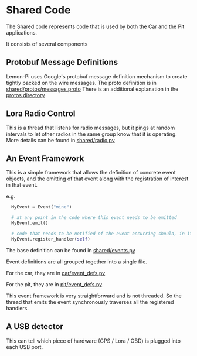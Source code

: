 # Shared Code

The Shared code represents code that is used by both the Car and the Pit applications.

It consists of several components

## Protobuf Message Definitions

Lemon-Pi uses Google's protobuf message definition mechanism to create tightly packed on the wire messages.
The proto definition is in [shared/protos/messages.proto](shared/protos/messages.proto)
There is an additional explanation in the [protos directory](shared/protos/) 

## Lora Radio Control 

This is a thread that listens for radio messages, but it pings at random intervals to let other radios in the same group know that it is operating.
More details can be found in [shared/radio.py](shared/radio.py)

## An Event Framework
This is a simple framework that allows the definition of concrete event objects, and the emitting of that event along with the registration of interest in that event.


e.g.
```python
  MyEvent = Event("mine")

  # at any point in the code where this event needs to be emitted
  MyEvent.emit()

  # code that needs to be notified of the event occurring should, in its constructor, register its interest...
  MyEvent.register_handler(self)
```
The base definition can be found in [shared/events.py](shared/events.py)

Event definitions are all grouped together into a single file.

For the car, they are in [car/event_defs.py](car/event_defs.py)

For the pit, they are in [pit/event_defs.py](pit/event_defs.py)

This event framework is very straightforward and is not threaded. So the thread that emits the event synchronously traverses all the registered handlers.

## A USB detector
This can tell which piece of hardware (GPS / Lora / OBD) is plugged into each USB port.
